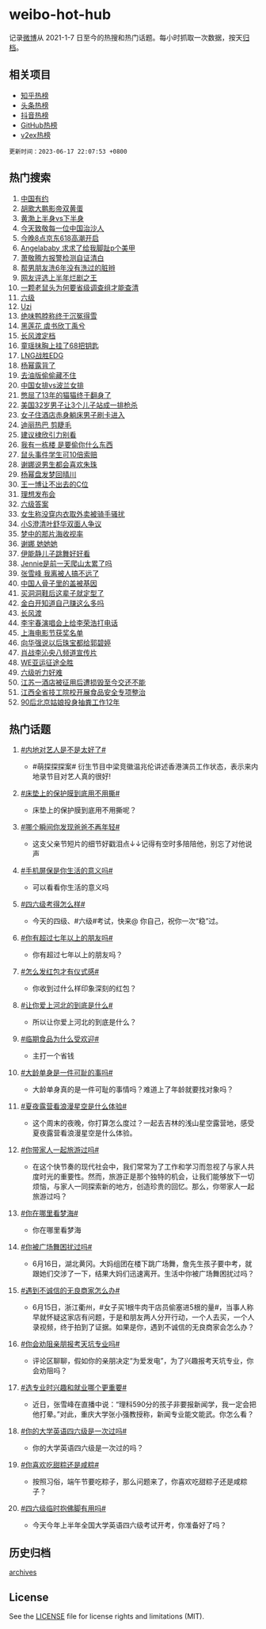 # weibo-hot-hub

记录[微博](https://www.weibo.com)从 2021-1-7 日至今的热搜和热门话题。每小时抓取一次数据，按天[归档](archives)。

## 相关项目

- [知乎热榜](https://github.com/lonnyzhang423/zhihu-hot-hub)
- [头条热榜](https://github.com/lonnyzhang423/toutiao-hot-hub)
- [抖音热榜](https://github.com/lonnyzhang423/douyin-hot-hub)
- [GitHub热榜](https://github.com/lonnyzhang423/github-hot-hub)
- [v2ex热榜](https://github.com/lonnyzhang423/v2ex-hot-hub)


`更新时间：2023-06-17 22:07:53 +0800`

## 热门搜索

1. [中国有约](https://m.weibo.cn/search?containerid=100103type%3D1%26t%3D10%26q%3D%23%E4%B8%AD%E5%9B%BD%E6%9C%89%E7%BA%A6%23&stream_entry_id=51&isnewpage=1&extparam=seat%3D1%26pos%3D0%26cate%3D10103%26dgr%3D0%26c_type%3D51%26stream_entry_id%3D51%26filter_type%3Drealtimehot%26display_time%3D1687010871%26pre_seqid%3D1687010871840019708118&luicode=10000011&lfid=106003type%253D25%2526t%253D3%2526disable_hot%253D1%2526filter_type%253Drealtimehot)
1. [胡歌大鹏影帝双黄蛋](https://m.weibo.cn/search?containerid=100103type%3D1%26t%3D10%26q%3D%23%E8%83%A1%E6%AD%8C%E5%A4%A7%E9%B9%8F%E5%BD%B1%E5%B8%9D%E5%8F%8C%E9%BB%84%E8%9B%8B%23&stream_entry_id=31&isnewpage=1&extparam=seat%3D1%26cate%3D5001%26stream_entry_id%3D31%26lcate%3D5001%26filter_type%3Drealtimehot%26realpos%3D1%26dgr%3D0%26q%3D%2523%25E8%2583%25A1%25E6%25AD%258C%25E5%25A4%25A7%25E9%25B9%258F%25E5%25BD%25B1%25E5%25B8%259D%25E5%258F%258C%25E9%25BB%2584%25E8%259B%258B%2523%26flag%3D1%26c_type%3D31%26pos%3D0%26band_rank%3D1%26display_time%3D1687010871%26pre_seqid%3D1687010871840019708118&luicode=10000011&lfid=106003type%253D25%2526t%253D3%2526disable_hot%253D1%2526filter_type%253Drealtimehot)
1. [黄渤上半身vs下半身](https://m.weibo.cn/search?containerid=100103type%3D1%26t%3D10%26q%3D%23%E9%BB%84%E6%B8%A4%E4%B8%8A%E5%8D%8A%E8%BA%ABvs%E4%B8%8B%E5%8D%8A%E8%BA%AB%23&stream_entry_id=31&isnewpage=1&extparam=seat%3D1%26cate%3D5001%26stream_entry_id%3D31%26lcate%3D5001%26filter_type%3Drealtimehot%26realpos%3D2%26dgr%3D0%26q%3D%2523%25E9%25BB%2584%25E6%25B8%25A4%25E4%25B8%258A%25E5%258D%258A%25E8%25BA%25ABvs%25E4%25B8%258B%25E5%258D%258A%25E8%25BA%25AB%2523%26flag%3D2%26c_type%3D31%26pos%3D1%26band_rank%3D2%26display_time%3D1687010871%26pre_seqid%3D1687010871840019708118&luicode=10000011&lfid=106003type%253D25%2526t%253D3%2526disable_hot%253D1%2526filter_type%253Drealtimehot)
1. [今天致敬每一位中国治沙人](https://m.weibo.cn/search?containerid=100103type%3D1%26t%3D10%26q%3D%23%E4%BB%8A%E5%A4%A9%E8%87%B4%E6%95%AC%E6%AF%8F%E4%B8%80%E4%BD%8D%E4%B8%AD%E5%9B%BD%E6%B2%BB%E6%B2%99%E4%BA%BA%23&stream_entry_id=31&isnewpage=1&extparam=seat%3D1%26cate%3D5001%26stream_entry_id%3D31%26lcate%3D5001%26filter_type%3Drealtimehot%26realpos%3D3%26dgr%3D0%26q%3D%2523%25E4%25BB%258A%25E5%25A4%25A9%25E8%2587%25B4%25E6%2595%25AC%25E6%25AF%258F%25E4%25B8%2580%25E4%25BD%258D%25E4%25B8%25AD%25E5%259B%25BD%25E6%25B2%25BB%25E6%25B2%2599%25E4%25BA%25BA%2523%26flag%3D0%26c_type%3D31%26pos%3D2%26band_rank%3D3%26display_time%3D1687010871%26pre_seqid%3D1687010871840019708118&luicode=10000011&lfid=106003type%253D25%2526t%253D3%2526disable_hot%253D1%2526filter_type%253Drealtimehot)
1. [今晚8点京东618高潮开启](https://m.weibo.cn/search?containerid=100103type%3D1%26t%3D10%26q%3D%23%E4%BB%8A%E6%99%9A8%E7%82%B9%E4%BA%AC%E4%B8%9C618%E9%AB%98%E6%BD%AE%E5%BC%80%E5%90%AF%23&stream_entry_id=31&isnewpage=1&extparam=seat%3D1%26cate%3D5001%26is_ad_pos%3D1%26stream_entry_id%3D31%26lcate%3D5001%26filter_type%3Drealtimehot%26adid%3D193375%26topic_ad%3D1%26q%3D%2523%25E4%25BB%258A%25E6%2599%259A8%25E7%2582%25B9%25E4%25BA%25AC%25E4%25B8%259C618%25E9%25AB%2598%25E6%25BD%25AE%25E5%25BC%2580%25E5%2590%25AF%2523%26dgr%3D0%26c_type%3D31%26pos%3D3%26band_rank%3D4%26display_time%3D1687010871%26pre_seqid%3D1687010871840019708118&luicode=10000011&lfid=106003type%253D25%2526t%253D3%2526disable_hot%253D1%2526filter_type%253Drealtimehot)
1. [Angelababy 求求了给我脚趾p个美甲](https://m.weibo.cn/search?containerid=100103type%3D1%26t%3D10%26q%3DAngelababy+%E6%B1%82%E6%B1%82%E4%BA%86%E7%BB%99%E6%88%91%E8%84%9A%E8%B6%BEp%E4%B8%AA%E7%BE%8E%E7%94%B2&stream_entry_id=31&isnewpage=1&extparam=seat%3D1%26cate%3D5001%26stream_entry_id%3D31%26lcate%3D5001%26filter_type%3Drealtimehot%26realpos%3D4%26dgr%3D0%26q%3DAngelababy%2520%25E6%25B1%2582%25E6%25B1%2582%25E4%25BA%2586%25E7%25BB%2599%25E6%2588%2591%25E8%2584%259A%25E8%25B6%25BEp%25E4%25B8%25AA%25E7%25BE%258E%25E7%2594%25B2%26flag%3D2%26c_type%3D31%26pos%3D4%26band_rank%3D4%26display_time%3D1687010871%26pre_seqid%3D1687010871840019708118&luicode=10000011&lfid=106003type%253D25%2526t%253D3%2526disable_hot%253D1%2526filter_type%253Drealtimehot)
1. [萧敬腾方报警检测自证清白](https://m.weibo.cn/search?containerid=100103type%3D1%26t%3D10%26q%3D%23%E8%90%A7%E6%95%AC%E8%85%BE%E6%96%B9%E6%8A%A5%E8%AD%A6%E6%A3%80%E6%B5%8B%E8%87%AA%E8%AF%81%E6%B8%85%E7%99%BD%23&stream_entry_id=31&isnewpage=1&extparam=seat%3D1%26cate%3D5001%26stream_entry_id%3D31%26lcate%3D5001%26filter_type%3Drealtimehot%26realpos%3D5%26dgr%3D0%26q%3D%2523%25E8%2590%25A7%25E6%2595%25AC%25E8%2585%25BE%25E6%2596%25B9%25E6%258A%25A5%25E8%25AD%25A6%25E6%25A3%2580%25E6%25B5%258B%25E8%2587%25AA%25E8%25AF%2581%25E6%25B8%2585%25E7%2599%25BD%2523%26flag%3D1%26c_type%3D31%26pos%3D5%26band_rank%3D5%26display_time%3D1687010871%26pre_seqid%3D1687010871840019708118&luicode=10000011&lfid=106003type%253D25%2526t%253D3%2526disable_hot%253D1%2526filter_type%253Drealtimehot)
1. [帮男朋友洗6年没有洗过的脏辫](https://m.weibo.cn/search?containerid=100103type%3D1%26t%3D10%26q%3D%E5%B8%AE%E7%94%B7%E6%9C%8B%E5%8F%8B%E6%B4%976%E5%B9%B4%E6%B2%A1%E6%9C%89%E6%B4%97%E8%BF%87%E7%9A%84%E8%84%8F%E8%BE%AB&stream_entry_id=31&isnewpage=1&extparam=seat%3D1%26cate%3D5001%26stream_entry_id%3D31%26lcate%3D5001%26filter_type%3Drealtimehot%26realpos%3D6%26dgr%3D0%26q%3D%25E5%25B8%25AE%25E7%2594%25B7%25E6%259C%258B%25E5%258F%258B%25E6%25B4%25976%25E5%25B9%25B4%25E6%25B2%25A1%25E6%259C%2589%25E6%25B4%2597%25E8%25BF%2587%25E7%259A%2584%25E8%2584%258F%25E8%25BE%25AB%26flag%3D2%26c_type%3D31%26pos%3D6%26band_rank%3D6%26display_time%3D1687010871%26pre_seqid%3D1687010871840019708118&luicode=10000011&lfid=106003type%253D25%2526t%253D3%2526disable_hot%253D1%2526filter_type%253Drealtimehot)
1. [网友评选上半年烂剧之王](https://m.weibo.cn/search?containerid=100103type%3D1%26t%3D10%26q%3D%23%E7%BD%91%E5%8F%8B%E8%AF%84%E9%80%89%E4%B8%8A%E5%8D%8A%E5%B9%B4%E7%83%82%E5%89%A7%E4%B9%8B%E7%8E%8B%23&stream_entry_id=31&isnewpage=1&extparam=seat%3D1%26cate%3D5001%26stream_entry_id%3D31%26lcate%3D5001%26filter_type%3Drealtimehot%26realpos%3D7%26dgr%3D0%26q%3D%2523%25E7%25BD%2591%25E5%258F%258B%25E8%25AF%2584%25E9%2580%2589%25E4%25B8%258A%25E5%258D%258A%25E5%25B9%25B4%25E7%2583%2582%25E5%2589%25A7%25E4%25B9%258B%25E7%258E%258B%2523%26flag%3D0%26c_type%3D31%26pos%3D7%26band_rank%3D7%26display_time%3D1687010871%26pre_seqid%3D1687010871840019708118&luicode=10000011&lfid=106003type%253D25%2526t%253D3%2526disable_hot%253D1%2526filter_type%253Drealtimehot)
1. [一颗老鼠头为何要省级调查组才能查清](https://m.weibo.cn/search?containerid=100103type%3D1%26t%3D10%26q%3D%23%E4%B8%80%E9%A2%97%E8%80%81%E9%BC%A0%E5%A4%B4%E4%B8%BA%E4%BD%95%E8%A6%81%E7%9C%81%E7%BA%A7%E8%B0%83%E6%9F%A5%E7%BB%84%E6%89%8D%E8%83%BD%E6%9F%A5%E6%B8%85%23&stream_entry_id=31&isnewpage=1&extparam=seat%3D1%26cate%3D5001%26stream_entry_id%3D31%26lcate%3D5001%26filter_type%3Drealtimehot%26realpos%3D8%26dgr%3D0%26q%3D%2523%25E4%25B8%2580%25E9%25A2%2597%25E8%2580%2581%25E9%25BC%25A0%25E5%25A4%25B4%25E4%25B8%25BA%25E4%25BD%2595%25E8%25A6%2581%25E7%259C%2581%25E7%25BA%25A7%25E8%25B0%2583%25E6%259F%25A5%25E7%25BB%2584%25E6%2589%258D%25E8%2583%25BD%25E6%259F%25A5%25E6%25B8%2585%2523%26flag%3D16%26c_type%3D31%26pos%3D8%26band_rank%3D8%26display_time%3D1687010871%26pre_seqid%3D1687010871840019708118&luicode=10000011&lfid=106003type%253D25%2526t%253D3%2526disable_hot%253D1%2526filter_type%253Drealtimehot)
1. [六级](https://m.weibo.cn/search?containerid=100103type%3D1%26t%3D10%26q%3D%E5%85%AD%E7%BA%A7&stream_entry_id=31&isnewpage=1&extparam=seat%3D1%26cate%3D5001%26stream_entry_id%3D31%26lcate%3D5001%26filter_type%3Drealtimehot%26realpos%3D9%26dgr%3D0%26q%3D%25E5%2585%25AD%25E7%25BA%25A7%26flag%3D16%26c_type%3D31%26pos%3D9%26band_rank%3D9%26display_time%3D1687010871%26pre_seqid%3D1687010871840019708118&luicode=10000011&lfid=106003type%253D25%2526t%253D3%2526disable_hot%253D1%2526filter_type%253Drealtimehot)
1. [Uzi](https://m.weibo.cn/search?containerid=100103type%3D1%26t%3D10%26q%3DUzi&stream_entry_id=31&isnewpage=1&extparam=seat%3D1%26cate%3D5001%26stream_entry_id%3D31%26lcate%3D5001%26filter_type%3Drealtimehot%26realpos%3D10%26dgr%3D0%26q%3DUzi%26flag%3D1%26c_type%3D31%26pos%3D10%26band_rank%3D10%26display_time%3D1687010871%26pre_seqid%3D1687010871840019708118&luicode=10000011&lfid=106003type%253D25%2526t%253D3%2526disable_hot%253D1%2526filter_type%253Drealtimehot)
1. [绝味鸭脖称终于沉冤得雪](https://m.weibo.cn/search?containerid=100103type%3D1%26t%3D10%26q%3D%23%E7%BB%9D%E5%91%B3%E9%B8%AD%E8%84%96%E7%A7%B0%E7%BB%88%E4%BA%8E%E6%B2%89%E5%86%A4%E5%BE%97%E9%9B%AA%23&stream_entry_id=31&isnewpage=1&extparam=seat%3D1%26cate%3D5001%26stream_entry_id%3D31%26lcate%3D5001%26filter_type%3Drealtimehot%26realpos%3D11%26dgr%3D0%26q%3D%2523%25E7%25BB%259D%25E5%2591%25B3%25E9%25B8%25AD%25E8%2584%2596%25E7%25A7%25B0%25E7%25BB%2588%25E4%25BA%258E%25E6%25B2%2589%25E5%2586%25A4%25E5%25BE%2597%25E9%259B%25AA%2523%26flag%3D2%26c_type%3D31%26pos%3D11%26band_rank%3D11%26display_time%3D1687010871%26pre_seqid%3D1687010871840019708118&luicode=10000011&lfid=106003type%253D25%2526t%253D3%2526disable_hot%253D1%2526filter_type%253Drealtimehot)
1. [黑莲花 虞书欣丁禹兮](https://m.weibo.cn/search?containerid=100103type%3D1%26t%3D10%26q%3D%E9%BB%91%E8%8E%B2%E8%8A%B1+%E8%99%9E%E4%B9%A6%E6%AC%A3%E4%B8%81%E7%A6%B9%E5%85%AE&stream_entry_id=31&isnewpage=1&extparam=seat%3D1%26cate%3D5001%26stream_entry_id%3D31%26lcate%3D5001%26filter_type%3Drealtimehot%26realpos%3D12%26dgr%3D0%26q%3D%25E9%25BB%2591%25E8%258E%25B2%25E8%258A%25B1%2520%25E8%2599%259E%25E4%25B9%25A6%25E6%25AC%25A3%25E4%25B8%2581%25E7%25A6%25B9%25E5%2585%25AE%26flag%3D2%26c_type%3D31%26pos%3D12%26band_rank%3D12%26display_time%3D1687010871%26pre_seqid%3D1687010871840019708118&luicode=10000011&lfid=106003type%253D25%2526t%253D3%2526disable_hot%253D1%2526filter_type%253Drealtimehot)
1. [长风渡定档](https://m.weibo.cn/search?containerid=100103type%3D1%26t%3D10%26q%3D%E9%95%BF%E9%A3%8E%E6%B8%A1%E5%AE%9A%E6%A1%A3&stream_entry_id=31&isnewpage=1&extparam=seat%3D1%26cate%3D5001%26stream_entry_id%3D31%26lcate%3D5001%26filter_type%3Drealtimehot%26realpos%3D13%26dgr%3D0%26q%3D%25E9%2595%25BF%25E9%25A3%258E%25E6%25B8%25A1%25E5%25AE%259A%25E6%25A1%25A3%26flag%3D2%26c_type%3D31%26pos%3D13%26band_rank%3D13%26display_time%3D1687010871%26pre_seqid%3D1687010871840019708118&luicode=10000011&lfid=106003type%253D25%2526t%253D3%2526disable_hot%253D1%2526filter_type%253Drealtimehot)
1. [童瑶抹胸上挂了68把钥匙](https://m.weibo.cn/search?containerid=100103type%3D1%26t%3D10%26q%3D%23%E7%AB%A5%E7%91%B6%E6%8A%B9%E8%83%B8%E4%B8%8A%E6%8C%82%E4%BA%8668%E6%8A%8A%E9%92%A5%E5%8C%99%23&stream_entry_id=31&isnewpage=1&extparam=seat%3D1%26cate%3D5001%26stream_entry_id%3D31%26lcate%3D5001%26filter_type%3Drealtimehot%26realpos%3D14%26dgr%3D0%26q%3D%2523%25E7%25AB%25A5%25E7%2591%25B6%25E6%258A%25B9%25E8%2583%25B8%25E4%25B8%258A%25E6%258C%2582%25E4%25BA%258668%25E6%258A%258A%25E9%2592%25A5%25E5%258C%2599%2523%26flag%3D2%26c_type%3D31%26pos%3D14%26band_rank%3D14%26display_time%3D1687010871%26pre_seqid%3D1687010871840019708118&luicode=10000011&lfid=106003type%253D25%2526t%253D3%2526disable_hot%253D1%2526filter_type%253Drealtimehot)
1. [LNG战胜EDG](https://m.weibo.cn/search?containerid=100103type%3D1%26t%3D10%26q%3D%23LNG%E6%88%98%E8%83%9CEDG%23&stream_entry_id=31&isnewpage=1&extparam=seat%3D1%26cate%3D5001%26stream_entry_id%3D31%26lcate%3D5001%26filter_type%3Drealtimehot%26realpos%3D15%26dgr%3D0%26q%3D%2523LNG%25E6%2588%2598%25E8%2583%259CEDG%2523%26flag%3D1%26c_type%3D31%26pos%3D15%26band_rank%3D15%26display_time%3D1687010871%26pre_seqid%3D1687010871840019708118&luicode=10000011&lfid=106003type%253D25%2526t%253D3%2526disable_hot%253D1%2526filter_type%253Drealtimehot)
1. [杨幂露背了](https://m.weibo.cn/search?containerid=100103type%3D1%26t%3D10%26q%3D%23%E6%9D%A8%E5%B9%82%E9%9C%B2%E8%83%8C%E4%BA%86%23&stream_entry_id=31&isnewpage=1&extparam=seat%3D1%26cate%3D5001%26stream_entry_id%3D31%26lcate%3D5001%26filter_type%3Drealtimehot%26realpos%3D16%26dgr%3D0%26q%3D%2523%25E6%259D%25A8%25E5%25B9%2582%25E9%259C%25B2%25E8%2583%258C%25E4%25BA%2586%2523%26flag%3D0%26c_type%3D31%26pos%3D16%26band_rank%3D16%26display_time%3D1687010871%26pre_seqid%3D1687010871840019708118&luicode=10000011&lfid=106003type%253D25%2526t%253D3%2526disable_hot%253D1%2526filter_type%253Drealtimehot)
1. [去油版偷偷藏不住](https://m.weibo.cn/search?containerid=100103type%3D1%26t%3D10%26q%3D%23%E5%8E%BB%E6%B2%B9%E7%89%88%E5%81%B7%E5%81%B7%E8%97%8F%E4%B8%8D%E4%BD%8F%23&stream_entry_id=31&isnewpage=1&extparam=seat%3D1%26cate%3D5001%26stream_entry_id%3D31%26lcate%3D5001%26filter_type%3Drealtimehot%26realpos%3D17%26dgr%3D0%26q%3D%2523%25E5%258E%25BB%25E6%25B2%25B9%25E7%2589%2588%25E5%2581%25B7%25E5%2581%25B7%25E8%2597%258F%25E4%25B8%258D%25E4%25BD%258F%2523%26flag%3D1%26c_type%3D31%26pos%3D17%26band_rank%3D17%26display_time%3D1687010871%26pre_seqid%3D1687010871840019708118&luicode=10000011&lfid=106003type%253D25%2526t%253D3%2526disable_hot%253D1%2526filter_type%253Drealtimehot)
1. [中国女排vs波兰女排](https://m.weibo.cn/search?containerid=100103type%3D1%26t%3D10%26q%3D%23%E4%B8%AD%E5%9B%BD%E5%A5%B3%E6%8E%92vs%E6%B3%A2%E5%85%B0%E5%A5%B3%E6%8E%92%23&stream_entry_id=31&isnewpage=1&extparam=seat%3D1%26cate%3D5001%26stream_entry_id%3D31%26lcate%3D5001%26filter_type%3Drealtimehot%26realpos%3D18%26dgr%3D0%26q%3D%2523%25E4%25B8%25AD%25E5%259B%25BD%25E5%25A5%25B3%25E6%258E%2592vs%25E6%25B3%25A2%25E5%2585%25B0%25E5%25A5%25B3%25E6%258E%2592%2523%26flag%3D1%26c_type%3D31%26pos%3D18%26band_rank%3D18%26display_time%3D1687010871%26pre_seqid%3D1687010871840019708118&luicode=10000011&lfid=106003type%253D25%2526t%253D3%2526disable_hot%253D1%2526filter_type%253Drealtimehot)
1. [憋屈了13年的猫猫终于翻身了](https://m.weibo.cn/search?containerid=100103type%3D1%26t%3D10%26q%3D%E6%86%8B%E5%B1%88%E4%BA%8613%E5%B9%B4%E7%9A%84%E7%8C%AB%E7%8C%AB%E7%BB%88%E4%BA%8E%E7%BF%BB%E8%BA%AB%E4%BA%86&stream_entry_id=31&isnewpage=1&extparam=seat%3D1%26cate%3D5001%26stream_entry_id%3D31%26lcate%3D5001%26filter_type%3Drealtimehot%26realpos%3D19%26dgr%3D0%26q%3D%25E6%2586%258B%25E5%25B1%2588%25E4%25BA%258613%25E5%25B9%25B4%25E7%259A%2584%25E7%258C%25AB%25E7%258C%25AB%25E7%25BB%2588%25E4%25BA%258E%25E7%25BF%25BB%25E8%25BA%25AB%25E4%25BA%2586%26flag%3D0%26c_type%3D31%26pos%3D19%26band_rank%3D19%26display_time%3D1687010871%26pre_seqid%3D1687010871840019708118&luicode=10000011&lfid=106003type%253D25%2526t%253D3%2526disable_hot%253D1%2526filter_type%253Drealtimehot)
1. [美国32岁男子让3个儿子站成一排枪杀](https://m.weibo.cn/search?containerid=100103type%3D1%26t%3D10%26q%3D%23%E7%BE%8E%E5%9B%BD32%E5%B2%81%E7%94%B7%E5%AD%90%E8%AE%A93%E4%B8%AA%E5%84%BF%E5%AD%90%E7%AB%99%E6%88%90%E4%B8%80%E6%8E%92%E6%9E%AA%E6%9D%80%23&stream_entry_id=31&isnewpage=1&extparam=seat%3D1%26cate%3D5001%26stream_entry_id%3D31%26lcate%3D5001%26filter_type%3Drealtimehot%26realpos%3D20%26dgr%3D0%26q%3D%2523%25E7%25BE%258E%25E5%259B%25BD32%25E5%25B2%2581%25E7%2594%25B7%25E5%25AD%2590%25E8%25AE%25A93%25E4%25B8%25AA%25E5%2584%25BF%25E5%25AD%2590%25E7%25AB%2599%25E6%2588%2590%25E4%25B8%2580%25E6%258E%2592%25E6%259E%25AA%25E6%259D%2580%2523%26flag%3D0%26c_type%3D31%26pos%3D20%26band_rank%3D20%26display_time%3D1687010871%26pre_seqid%3D1687010871840019708118&luicode=10000011&lfid=106003type%253D25%2526t%253D3%2526disable_hot%253D1%2526filter_type%253Drealtimehot)
1. [女子住酒店赤身躺床男子刷卡进入](https://m.weibo.cn/search?containerid=100103type%3D1%26t%3D10%26q%3D%23%E5%A5%B3%E5%AD%90%E4%BD%8F%E9%85%92%E5%BA%97%E8%B5%A4%E8%BA%AB%E8%BA%BA%E5%BA%8A%E7%94%B7%E5%AD%90%E5%88%B7%E5%8D%A1%E8%BF%9B%E5%85%A5%23&stream_entry_id=31&isnewpage=1&extparam=seat%3D1%26cate%3D5001%26stream_entry_id%3D31%26lcate%3D5001%26filter_type%3Drealtimehot%26realpos%3D21%26dgr%3D0%26q%3D%2523%25E5%25A5%25B3%25E5%25AD%2590%25E4%25BD%258F%25E9%2585%2592%25E5%25BA%2597%25E8%25B5%25A4%25E8%25BA%25AB%25E8%25BA%25BA%25E5%25BA%258A%25E7%2594%25B7%25E5%25AD%2590%25E5%2588%25B7%25E5%258D%25A1%25E8%25BF%259B%25E5%2585%25A5%2523%26flag%3D1%26c_type%3D31%26pos%3D21%26band_rank%3D21%26display_time%3D1687010871%26pre_seqid%3D1687010871840019708118&luicode=10000011&lfid=106003type%253D25%2526t%253D3%2526disable_hot%253D1%2526filter_type%253Drealtimehot)
1. [迪丽热巴 剪睫毛](https://m.weibo.cn/search?containerid=100103type%3D1%26t%3D10%26q%3D%E8%BF%AA%E4%B8%BD%E7%83%AD%E5%B7%B4+%E5%89%AA%E7%9D%AB%E6%AF%9B&stream_entry_id=31&isnewpage=1&extparam=seat%3D1%26cate%3D5001%26stream_entry_id%3D31%26lcate%3D5001%26filter_type%3Drealtimehot%26realpos%3D22%26dgr%3D0%26q%3D%25E8%25BF%25AA%25E4%25B8%25BD%25E7%2583%25AD%25E5%25B7%25B4%2520%25E5%2589%25AA%25E7%259D%25AB%25E6%25AF%259B%26flag%3D2%26c_type%3D31%26pos%3D22%26band_rank%3D22%26display_time%3D1687010871%26pre_seqid%3D1687010871840019708118&luicode=10000011&lfid=106003type%253D25%2526t%253D3%2526disable_hot%253D1%2526filter_type%253Drealtimehot)
1. [建议棣欣引力别看](https://m.weibo.cn/search?containerid=100103type%3D1%26t%3D10%26q%3D%23%E5%BB%BA%E8%AE%AE%E6%A3%A3%E6%AC%A3%E5%BC%95%E5%8A%9B%E5%88%AB%E7%9C%8B%23&stream_entry_id=31&isnewpage=1&extparam=seat%3D1%26cate%3D5001%26stream_entry_id%3D31%26lcate%3D5001%26filter_type%3Drealtimehot%26realpos%3D23%26dgr%3D0%26q%3D%2523%25E5%25BB%25BA%25E8%25AE%25AE%25E6%25A3%25A3%25E6%25AC%25A3%25E5%25BC%2595%25E5%258A%259B%25E5%2588%25AB%25E7%259C%258B%2523%26flag%3D1%26c_type%3D31%26pos%3D23%26band_rank%3D23%26display_time%3D1687010871%26pre_seqid%3D1687010871840019708118&luicode=10000011&lfid=106003type%253D25%2526t%253D3%2526disable_hot%253D1%2526filter_type%253Drealtimehot)
1. [我有一栋楼 是要偷你什么东西](https://m.weibo.cn/search?containerid=100103type%3D1%26t%3D10%26q%3D%E6%88%91%E6%9C%89%E4%B8%80%E6%A0%8B%E6%A5%BC+%E6%98%AF%E8%A6%81%E5%81%B7%E4%BD%A0%E4%BB%80%E4%B9%88%E4%B8%9C%E8%A5%BF&stream_entry_id=31&isnewpage=1&extparam=seat%3D1%26cate%3D5001%26stream_entry_id%3D31%26lcate%3D5001%26filter_type%3Drealtimehot%26realpos%3D24%26dgr%3D0%26q%3D%25E6%2588%2591%25E6%259C%2589%25E4%25B8%2580%25E6%25A0%258B%25E6%25A5%25BC%2520%25E6%2598%25AF%25E8%25A6%2581%25E5%2581%25B7%25E4%25BD%25A0%25E4%25BB%2580%25E4%25B9%2588%25E4%25B8%259C%25E8%25A5%25BF%26flag%3D1%26c_type%3D31%26pos%3D24%26band_rank%3D24%26display_time%3D1687010871%26pre_seqid%3D1687010871840019708118&luicode=10000011&lfid=106003type%253D25%2526t%253D3%2526disable_hot%253D1%2526filter_type%253Drealtimehot)
1. [鼠头事件学生可10倍索赔](https://m.weibo.cn/search?containerid=100103type%3D1%26t%3D10%26q%3D%23%E9%BC%A0%E5%A4%B4%E4%BA%8B%E4%BB%B6%E5%AD%A6%E7%94%9F%E5%8F%AF10%E5%80%8D%E7%B4%A2%E8%B5%94%23&stream_entry_id=31&isnewpage=1&extparam=seat%3D1%26cate%3D5001%26stream_entry_id%3D31%26lcate%3D5001%26filter_type%3Drealtimehot%26realpos%3D25%26dgr%3D0%26q%3D%2523%25E9%25BC%25A0%25E5%25A4%25B4%25E4%25BA%258B%25E4%25BB%25B6%25E5%25AD%25A6%25E7%2594%259F%25E5%258F%25AF10%25E5%2580%258D%25E7%25B4%25A2%25E8%25B5%2594%2523%26flag%3D0%26c_type%3D31%26pos%3D25%26band_rank%3D25%26display_time%3D1687010871%26pre_seqid%3D1687010871840019708118&luicode=10000011&lfid=106003type%253D25%2526t%253D3%2526disable_hot%253D1%2526filter_type%253Drealtimehot)
1. [谢娜说男生都会喜欢朱珠](https://m.weibo.cn/search?containerid=100103type%3D1%26t%3D10%26q%3D%23%E8%B0%A2%E5%A8%9C%E8%AF%B4%E7%94%B7%E7%94%9F%E9%83%BD%E4%BC%9A%E5%96%9C%E6%AC%A2%E6%9C%B1%E7%8F%A0%23&stream_entry_id=31&isnewpage=1&extparam=seat%3D1%26cate%3D5001%26stream_entry_id%3D31%26lcate%3D5001%26filter_type%3Drealtimehot%26realpos%3D26%26dgr%3D0%26q%3D%2523%25E8%25B0%25A2%25E5%25A8%259C%25E8%25AF%25B4%25E7%2594%25B7%25E7%2594%259F%25E9%2583%25BD%25E4%25BC%259A%25E5%2596%259C%25E6%25AC%25A2%25E6%259C%25B1%25E7%258F%25A0%2523%26flag%3D1%26c_type%3D31%26pos%3D26%26band_rank%3D26%26display_time%3D1687010871%26pre_seqid%3D1687010871840019708118&luicode=10000011&lfid=106003type%253D25%2526t%253D3%2526disable_hot%253D1%2526filter_type%253Drealtimehot)
1. [杨幂盘发梦回晴川](https://m.weibo.cn/search?containerid=100103type%3D1%26t%3D10%26q%3D%E6%9D%A8%E5%B9%82%E7%9B%98%E5%8F%91%E6%A2%A6%E5%9B%9E%E6%99%B4%E5%B7%9D&stream_entry_id=31&isnewpage=1&extparam=seat%3D1%26cate%3D5001%26stream_entry_id%3D31%26lcate%3D5001%26filter_type%3Drealtimehot%26realpos%3D27%26dgr%3D0%26q%3D%25E6%259D%25A8%25E5%25B9%2582%25E7%259B%2598%25E5%258F%2591%25E6%25A2%25A6%25E5%259B%259E%25E6%2599%25B4%25E5%25B7%259D%26flag%3D0%26c_type%3D31%26pos%3D27%26band_rank%3D27%26display_time%3D1687010871%26pre_seqid%3D1687010871840019708118&luicode=10000011&lfid=106003type%253D25%2526t%253D3%2526disable_hot%253D1%2526filter_type%253Drealtimehot)
1. [王一博让不出去的C位](https://m.weibo.cn/search?containerid=100103type%3D1%26t%3D10%26q%3D%23%E7%8E%8B%E4%B8%80%E5%8D%9A%E8%AE%A9%E4%B8%8D%E5%87%BA%E5%8E%BB%E7%9A%84C%E4%BD%8D%23&stream_entry_id=31&isnewpage=1&extparam=seat%3D1%26cate%3D5001%26stream_entry_id%3D31%26lcate%3D5001%26filter_type%3Drealtimehot%26realpos%3D28%26dgr%3D0%26q%3D%2523%25E7%258E%258B%25E4%25B8%2580%25E5%258D%259A%25E8%25AE%25A9%25E4%25B8%258D%25E5%2587%25BA%25E5%258E%25BB%25E7%259A%2584C%25E4%25BD%258D%2523%26flag%3D0%26c_type%3D31%26pos%3D28%26band_rank%3D28%26display_time%3D1687010871%26pre_seqid%3D1687010871840019708118&luicode=10000011&lfid=106003type%253D25%2526t%253D3%2526disable_hot%253D1%2526filter_type%253Drealtimehot)
1. [理想发布会](https://m.weibo.cn/search?containerid=100103type%3D1%26t%3D10%26q%3D%E7%90%86%E6%83%B3%E5%8F%91%E5%B8%83%E4%BC%9A&stream_entry_id=31&isnewpage=1&extparam=seat%3D1%26cate%3D5001%26stream_entry_id%3D31%26lcate%3D5001%26filter_type%3Drealtimehot%26realpos%3D29%26dgr%3D0%26q%3D%25E7%2590%2586%25E6%2583%25B3%25E5%258F%2591%25E5%25B8%2583%25E4%25BC%259A%26flag%3D1%26c_type%3D31%26pos%3D29%26band_rank%3D29%26display_time%3D1687010871%26pre_seqid%3D1687010871840019708118&luicode=10000011&lfid=106003type%253D25%2526t%253D3%2526disable_hot%253D1%2526filter_type%253Drealtimehot)
1. [六级答案](https://m.weibo.cn/search?containerid=100103type%3D1%26t%3D10%26q%3D%E5%85%AD%E7%BA%A7%E7%AD%94%E6%A1%88&stream_entry_id=31&isnewpage=1&extparam=seat%3D1%26cate%3D5001%26stream_entry_id%3D31%26lcate%3D5001%26filter_type%3Drealtimehot%26realpos%3D30%26dgr%3D0%26q%3D%25E5%2585%25AD%25E7%25BA%25A7%25E7%25AD%2594%25E6%25A1%2588%26flag%3D0%26c_type%3D31%26pos%3D30%26band_rank%3D30%26display_time%3D1687010871%26pre_seqid%3D1687010871840019708118&luicode=10000011&lfid=106003type%253D25%2526t%253D3%2526disable_hot%253D1%2526filter_type%253Drealtimehot)
1. [女生称没穿内衣取外卖被骑手骚扰](https://m.weibo.cn/search?containerid=100103type%3D1%26t%3D10%26q%3D%23%E5%A5%B3%E7%94%9F%E7%A7%B0%E6%B2%A1%E7%A9%BF%E5%86%85%E8%A1%A3%E5%8F%96%E5%A4%96%E5%8D%96%E8%A2%AB%E9%AA%91%E6%89%8B%E9%AA%9A%E6%89%B0%23&stream_entry_id=31&isnewpage=1&extparam=seat%3D1%26cate%3D5001%26stream_entry_id%3D31%26lcate%3D5001%26filter_type%3Drealtimehot%26realpos%3D31%26dgr%3D0%26q%3D%2523%25E5%25A5%25B3%25E7%2594%259F%25E7%25A7%25B0%25E6%25B2%25A1%25E7%25A9%25BF%25E5%2586%2585%25E8%25A1%25A3%25E5%258F%2596%25E5%25A4%2596%25E5%258D%2596%25E8%25A2%25AB%25E9%25AA%2591%25E6%2589%258B%25E9%25AA%259A%25E6%2589%25B0%2523%26flag%3D1%26c_type%3D31%26pos%3D31%26band_rank%3D31%26display_time%3D1687010871%26pre_seqid%3D1687010871840019708118&luicode=10000011&lfid=106003type%253D25%2526t%253D3%2526disable_hot%253D1%2526filter_type%253Drealtimehot)
1. [小S澄清叶舒华双面人争议](https://m.weibo.cn/search?containerid=100103type%3D1%26t%3D10%26q%3D%23%E5%B0%8FS%E6%BE%84%E6%B8%85%E5%8F%B6%E8%88%92%E5%8D%8E%E5%8F%8C%E9%9D%A2%E4%BA%BA%E4%BA%89%E8%AE%AE%23&stream_entry_id=31&isnewpage=1&extparam=seat%3D1%26cate%3D5001%26stream_entry_id%3D31%26lcate%3D5001%26filter_type%3Drealtimehot%26realpos%3D32%26dgr%3D0%26q%3D%2523%25E5%25B0%258FS%25E6%25BE%2584%25E6%25B8%2585%25E5%258F%25B6%25E8%2588%2592%25E5%258D%258E%25E5%258F%258C%25E9%259D%25A2%25E4%25BA%25BA%25E4%25BA%2589%25E8%25AE%25AE%2523%26flag%3D0%26c_type%3D31%26pos%3D32%26band_rank%3D32%26display_time%3D1687010871%26pre_seqid%3D1687010871840019708118&luicode=10000011&lfid=106003type%253D25%2526t%253D3%2526disable_hot%253D1%2526filter_type%253Drealtimehot)
1. [梦中的那片海收视率](https://m.weibo.cn/search?containerid=100103type%3D1%26t%3D10%26q%3D%E6%A2%A6%E4%B8%AD%E7%9A%84%E9%82%A3%E7%89%87%E6%B5%B7%E6%94%B6%E8%A7%86%E7%8E%87&stream_entry_id=31&isnewpage=1&extparam=seat%3D1%26cate%3D5001%26stream_entry_id%3D31%26lcate%3D5001%26filter_type%3Drealtimehot%26realpos%3D33%26dgr%3D0%26q%3D%25E6%25A2%25A6%25E4%25B8%25AD%25E7%259A%2584%25E9%2582%25A3%25E7%2589%2587%25E6%25B5%25B7%25E6%2594%25B6%25E8%25A7%2586%25E7%258E%2587%26flag%3D1%26c_type%3D31%26pos%3D33%26band_rank%3D33%26display_time%3D1687010871%26pre_seqid%3D1687010871840019708118&luicode=10000011&lfid=106003type%253D25%2526t%253D3%2526disable_hot%253D1%2526filter_type%253Drealtimehot)
1. [谢娜 她她她](https://m.weibo.cn/search?containerid=100103type%3D1%26t%3D10%26q%3D%E8%B0%A2%E5%A8%9C+%E5%A5%B9%E5%A5%B9%E5%A5%B9&stream_entry_id=31&isnewpage=1&extparam=seat%3D1%26cate%3D5001%26stream_entry_id%3D31%26lcate%3D5001%26filter_type%3Drealtimehot%26realpos%3D34%26dgr%3D0%26q%3D%25E8%25B0%25A2%25E5%25A8%259C%2520%25E5%25A5%25B9%25E5%25A5%25B9%25E5%25A5%25B9%26flag%3D1%26c_type%3D31%26pos%3D34%26band_rank%3D34%26display_time%3D1687010871%26pre_seqid%3D1687010871840019708118&luicode=10000011&lfid=106003type%253D25%2526t%253D3%2526disable_hot%253D1%2526filter_type%253Drealtimehot)
1. [伊能静儿子跳舞好好看](https://m.weibo.cn/search?containerid=100103type%3D1%26t%3D10%26q%3D%E4%BC%8A%E8%83%BD%E9%9D%99%E5%84%BF%E5%AD%90%E8%B7%B3%E8%88%9E%E5%A5%BD%E5%A5%BD%E7%9C%8B&stream_entry_id=31&isnewpage=1&extparam=seat%3D1%26cate%3D5001%26stream_entry_id%3D31%26lcate%3D5001%26filter_type%3Drealtimehot%26realpos%3D35%26dgr%3D0%26q%3D%25E4%25BC%258A%25E8%2583%25BD%25E9%259D%2599%25E5%2584%25BF%25E5%25AD%2590%25E8%25B7%25B3%25E8%2588%259E%25E5%25A5%25BD%25E5%25A5%25BD%25E7%259C%258B%26flag%3D0%26c_type%3D31%26pos%3D35%26band_rank%3D35%26display_time%3D1687010871%26pre_seqid%3D1687010871840019708118&luicode=10000011&lfid=106003type%253D25%2526t%253D3%2526disable_hot%253D1%2526filter_type%253Drealtimehot)
1. [Jennie是前一天爬山太累了吗](https://m.weibo.cn/search?containerid=100103type%3D1%26t%3D10%26q%3D%23Jennie%E6%98%AF%E5%89%8D%E4%B8%80%E5%A4%A9%E7%88%AC%E5%B1%B1%E5%A4%AA%E7%B4%AF%E4%BA%86%E5%90%97%23&stream_entry_id=31&isnewpage=1&extparam=seat%3D1%26cate%3D5001%26stream_entry_id%3D31%26lcate%3D5001%26filter_type%3Drealtimehot%26realpos%3D36%26dgr%3D0%26q%3D%2523Jennie%25E6%2598%25AF%25E5%2589%258D%25E4%25B8%2580%25E5%25A4%25A9%25E7%2588%25AC%25E5%25B1%25B1%25E5%25A4%25AA%25E7%25B4%25AF%25E4%25BA%2586%25E5%2590%2597%2523%26flag%3D0%26c_type%3D31%26pos%3D36%26band_rank%3D36%26display_time%3D1687010871%26pre_seqid%3D1687010871840019708118&luicode=10000011&lfid=106003type%253D25%2526t%253D3%2526disable_hot%253D1%2526filter_type%253Drealtimehot)
1. [张雪峰 我离被人搞不远了](https://m.weibo.cn/search?containerid=100103type%3D1%26t%3D10%26q%3D%E5%BC%A0%E9%9B%AA%E5%B3%B0+%E6%88%91%E7%A6%BB%E8%A2%AB%E4%BA%BA%E6%90%9E%E4%B8%8D%E8%BF%9C%E4%BA%86&stream_entry_id=31&isnewpage=1&extparam=seat%3D1%26cate%3D5001%26stream_entry_id%3D31%26lcate%3D5001%26filter_type%3Drealtimehot%26realpos%3D37%26dgr%3D0%26q%3D%25E5%25BC%25A0%25E9%259B%25AA%25E5%25B3%25B0%2520%25E6%2588%2591%25E7%25A6%25BB%25E8%25A2%25AB%25E4%25BA%25BA%25E6%2590%259E%25E4%25B8%258D%25E8%25BF%259C%25E4%25BA%2586%26flag%3D0%26c_type%3D31%26pos%3D37%26band_rank%3D37%26display_time%3D1687010871%26pre_seqid%3D1687010871840019708118&luicode=10000011&lfid=106003type%253D25%2526t%253D3%2526disable_hot%253D1%2526filter_type%253Drealtimehot)
1. [中国人骨子里的盖被基因](https://m.weibo.cn/search?containerid=100103type%3D1%26t%3D10%26q%3D%E4%B8%AD%E5%9B%BD%E4%BA%BA%E9%AA%A8%E5%AD%90%E9%87%8C%E7%9A%84%E7%9B%96%E8%A2%AB%E5%9F%BA%E5%9B%A0&stream_entry_id=31&isnewpage=1&extparam=seat%3D1%26cate%3D5001%26stream_entry_id%3D31%26lcate%3D5001%26filter_type%3Drealtimehot%26realpos%3D38%26dgr%3D0%26q%3D%25E4%25B8%25AD%25E5%259B%25BD%25E4%25BA%25BA%25E9%25AA%25A8%25E5%25AD%2590%25E9%2587%258C%25E7%259A%2584%25E7%259B%2596%25E8%25A2%25AB%25E5%259F%25BA%25E5%259B%25A0%26flag%3D0%26c_type%3D31%26pos%3D38%26band_rank%3D38%26display_time%3D1687010871%26pre_seqid%3D1687010871840019708118&luicode=10000011&lfid=106003type%253D25%2526t%253D3%2526disable_hot%253D1%2526filter_type%253Drealtimehot)
1. [买洞洞鞋后这辈子就定型了](https://m.weibo.cn/search?containerid=100103type%3D1%26t%3D10%26q%3D%23%E4%B9%B0%E6%B4%9E%E6%B4%9E%E9%9E%8B%E5%90%8E%E8%BF%99%E8%BE%88%E5%AD%90%E5%B0%B1%E5%AE%9A%E5%9E%8B%E4%BA%86%23&stream_entry_id=31&isnewpage=1&extparam=seat%3D1%26cate%3D5001%26stream_entry_id%3D31%26lcate%3D5001%26filter_type%3Drealtimehot%26realpos%3D39%26dgr%3D0%26q%3D%2523%25E4%25B9%25B0%25E6%25B4%259E%25E6%25B4%259E%25E9%259E%258B%25E5%2590%258E%25E8%25BF%2599%25E8%25BE%2588%25E5%25AD%2590%25E5%25B0%25B1%25E5%25AE%259A%25E5%259E%258B%25E4%25BA%2586%2523%26flag%3D0%26c_type%3D31%26pos%3D39%26band_rank%3D39%26display_time%3D1687010871%26pre_seqid%3D1687010871840019708118&luicode=10000011&lfid=106003type%253D25%2526t%253D3%2526disable_hot%253D1%2526filter_type%253Drealtimehot)
1. [金白开知道自己赚这么多吗](https://m.weibo.cn/search?containerid=100103type%3D1%26t%3D10%26q%3D%E9%87%91%E7%99%BD%E5%BC%80%E7%9F%A5%E9%81%93%E8%87%AA%E5%B7%B1%E8%B5%9A%E8%BF%99%E4%B9%88%E5%A4%9A%E5%90%97&stream_entry_id=31&isnewpage=1&extparam=seat%3D1%26cate%3D5001%26stream_entry_id%3D31%26lcate%3D5001%26filter_type%3Drealtimehot%26realpos%3D40%26dgr%3D0%26q%3D%25E9%2587%2591%25E7%2599%25BD%25E5%25BC%2580%25E7%259F%25A5%25E9%2581%2593%25E8%2587%25AA%25E5%25B7%25B1%25E8%25B5%259A%25E8%25BF%2599%25E4%25B9%2588%25E5%25A4%259A%25E5%2590%2597%26flag%3D1%26c_type%3D31%26pos%3D40%26band_rank%3D40%26display_time%3D1687010871%26pre_seqid%3D1687010871840019708118&luicode=10000011&lfid=106003type%253D25%2526t%253D3%2526disable_hot%253D1%2526filter_type%253Drealtimehot)
1. [长风渡](https://m.weibo.cn/search?containerid=100103type%3D1%26t%3D10%26q%3D%E9%95%BF%E9%A3%8E%E6%B8%A1&stream_entry_id=31&isnewpage=1&extparam=seat%3D1%26cate%3D5001%26stream_entry_id%3D31%26lcate%3D5001%26filter_type%3Drealtimehot%26realpos%3D41%26dgr%3D0%26q%3D%25E9%2595%25BF%25E9%25A3%258E%25E6%25B8%25A1%26flag%3D1%26c_type%3D31%26pos%3D41%26band_rank%3D41%26display_time%3D1687010871%26pre_seqid%3D1687010871840019708118&luicode=10000011&lfid=106003type%253D25%2526t%253D3%2526disable_hot%253D1%2526filter_type%253Drealtimehot)
1. [李宇春演唱会上给李荣浩打电话](https://m.weibo.cn/search?containerid=100103type%3D1%26t%3D10%26q%3D%23%E6%9D%8E%E5%AE%87%E6%98%A5%E6%BC%94%E5%94%B1%E4%BC%9A%E4%B8%8A%E7%BB%99%E6%9D%8E%E8%8D%A3%E6%B5%A9%E6%89%93%E7%94%B5%E8%AF%9D%23&stream_entry_id=31&isnewpage=1&extparam=seat%3D1%26cate%3D5001%26stream_entry_id%3D31%26lcate%3D5001%26filter_type%3Drealtimehot%26realpos%3D42%26dgr%3D0%26q%3D%2523%25E6%259D%258E%25E5%25AE%2587%25E6%2598%25A5%25E6%25BC%2594%25E5%2594%25B1%25E4%25BC%259A%25E4%25B8%258A%25E7%25BB%2599%25E6%259D%258E%25E8%258D%25A3%25E6%25B5%25A9%25E6%2589%2593%25E7%2594%25B5%25E8%25AF%259D%2523%26flag%3D1%26c_type%3D31%26pos%3D42%26band_rank%3D42%26display_time%3D1687010871%26pre_seqid%3D1687010871840019708118&luicode=10000011&lfid=106003type%253D25%2526t%253D3%2526disable_hot%253D1%2526filter_type%253Drealtimehot)
1. [上海电影节获奖名单](https://m.weibo.cn/search?containerid=100103type%3D1%26t%3D10%26q%3D%23%E4%B8%8A%E6%B5%B7%E7%94%B5%E5%BD%B1%E8%8A%82%E8%8E%B7%E5%A5%96%E5%90%8D%E5%8D%95%23&stream_entry_id=31&isnewpage=1&extparam=seat%3D1%26cate%3D5001%26stream_entry_id%3D31%26lcate%3D5001%26filter_type%3Drealtimehot%26realpos%3D43%26dgr%3D0%26q%3D%2523%25E4%25B8%258A%25E6%25B5%25B7%25E7%2594%25B5%25E5%25BD%25B1%25E8%258A%2582%25E8%258E%25B7%25E5%25A5%2596%25E5%2590%258D%25E5%258D%2595%2523%26flag%3D1%26c_type%3D31%26pos%3D43%26band_rank%3D43%26display_time%3D1687010871%26pre_seqid%3D1687010871840019708118&luicode=10000011&lfid=106003type%253D25%2526t%253D3%2526disable_hot%253D1%2526filter_type%253Drealtimehot)
1. [向华强说以后珠宝都给郭碧婷](https://m.weibo.cn/search?containerid=100103type%3D1%26t%3D10%26q%3D%23%E5%90%91%E5%8D%8E%E5%BC%BA%E8%AF%B4%E4%BB%A5%E5%90%8E%E7%8F%A0%E5%AE%9D%E9%83%BD%E7%BB%99%E9%83%AD%E7%A2%A7%E5%A9%B7%23&stream_entry_id=31&isnewpage=1&extparam=seat%3D1%26cate%3D5001%26stream_entry_id%3D31%26lcate%3D5001%26filter_type%3Drealtimehot%26realpos%3D44%26dgr%3D0%26q%3D%2523%25E5%2590%2591%25E5%258D%258E%25E5%25BC%25BA%25E8%25AF%25B4%25E4%25BB%25A5%25E5%2590%258E%25E7%258F%25A0%25E5%25AE%259D%25E9%2583%25BD%25E7%25BB%2599%25E9%2583%25AD%25E7%25A2%25A7%25E5%25A9%25B7%2523%26flag%3D0%26c_type%3D31%26pos%3D44%26band_rank%3D44%26display_time%3D1687010871%26pre_seqid%3D1687010871840019708118&luicode=10000011&lfid=106003type%253D25%2526t%253D3%2526disable_hot%253D1%2526filter_type%253Drealtimehot)
1. [肖战李沁央八频道宣传片](https://m.weibo.cn/search?containerid=100103type%3D1%26t%3D10%26q%3D%23%E8%82%96%E6%88%98%E6%9D%8E%E6%B2%81%E5%A4%AE%E5%85%AB%E9%A2%91%E9%81%93%E5%AE%A3%E4%BC%A0%E7%89%87%23&stream_entry_id=31&isnewpage=1&extparam=seat%3D1%26cate%3D5001%26stream_entry_id%3D31%26lcate%3D5001%26filter_type%3Drealtimehot%26realpos%3D45%26dgr%3D0%26q%3D%2523%25E8%2582%2596%25E6%2588%2598%25E6%259D%258E%25E6%25B2%2581%25E5%25A4%25AE%25E5%2585%25AB%25E9%25A2%2591%25E9%2581%2593%25E5%25AE%25A3%25E4%25BC%25A0%25E7%2589%2587%2523%26flag%3D0%26c_type%3D31%26pos%3D45%26band_rank%3D45%26display_time%3D1687010871%26pre_seqid%3D1687010871840019708118&luicode=10000011&lfid=106003type%253D25%2526t%253D3%2526disable_hot%253D1%2526filter_type%253Drealtimehot)
1. [WE亚运征途全胜](https://m.weibo.cn/search?containerid=100103type%3D1%26t%3D10%26q%3DWE%E4%BA%9A%E8%BF%90%E5%BE%81%E9%80%94%E5%85%A8%E8%83%9C&stream_entry_id=31&isnewpage=1&extparam=seat%3D1%26cate%3D5001%26stream_entry_id%3D31%26lcate%3D5001%26filter_type%3Drealtimehot%26realpos%3D46%26dgr%3D0%26q%3DWE%25E4%25BA%259A%25E8%25BF%2590%25E5%25BE%2581%25E9%2580%2594%25E5%2585%25A8%25E8%2583%259C%26flag%3D1%26c_type%3D31%26pos%3D46%26band_rank%3D46%26display_time%3D1687010871%26pre_seqid%3D1687010871840019708118&luicode=10000011&lfid=106003type%253D25%2526t%253D3%2526disable_hot%253D1%2526filter_type%253Drealtimehot)
1. [六级听力好难](https://m.weibo.cn/search?containerid=100103type%3D1%26t%3D10%26q%3D%E5%85%AD%E7%BA%A7%E5%90%AC%E5%8A%9B%E5%A5%BD%E9%9A%BE&stream_entry_id=31&isnewpage=1&extparam=seat%3D1%26cate%3D5001%26stream_entry_id%3D31%26lcate%3D5001%26filter_type%3Drealtimehot%26realpos%3D47%26dgr%3D0%26q%3D%25E5%2585%25AD%25E7%25BA%25A7%25E5%2590%25AC%25E5%258A%259B%25E5%25A5%25BD%25E9%259A%25BE%26flag%3D0%26c_type%3D31%26pos%3D47%26band_rank%3D47%26display_time%3D1687010871%26pre_seqid%3D1687010871840019708118&luicode=10000011&lfid=106003type%253D25%2526t%253D3%2526disable_hot%253D1%2526filter_type%253Drealtimehot)
1. [江苏一酒店被征用后遭损毁至今交还不能](https://m.weibo.cn/search?containerid=100103type%3D1%26t%3D10%26q%3D%23%E6%B1%9F%E8%8B%8F%E4%B8%80%E9%85%92%E5%BA%97%E8%A2%AB%E5%BE%81%E7%94%A8%E5%90%8E%E9%81%AD%E6%8D%9F%E6%AF%81%E8%87%B3%E4%BB%8A%E4%BA%A4%E8%BF%98%E4%B8%8D%E8%83%BD%23&stream_entry_id=31&isnewpage=1&extparam=seat%3D1%26cate%3D5001%26stream_entry_id%3D31%26lcate%3D5001%26filter_type%3Drealtimehot%26realpos%3D48%26dgr%3D0%26q%3D%2523%25E6%25B1%259F%25E8%258B%258F%25E4%25B8%2580%25E9%2585%2592%25E5%25BA%2597%25E8%25A2%25AB%25E5%25BE%2581%25E7%2594%25A8%25E5%2590%258E%25E9%2581%25AD%25E6%258D%259F%25E6%25AF%2581%25E8%2587%25B3%25E4%25BB%258A%25E4%25BA%25A4%25E8%25BF%2598%25E4%25B8%258D%25E8%2583%25BD%2523%26flag%3D0%26c_type%3D31%26pos%3D48%26band_rank%3D48%26display_time%3D1687010871%26pre_seqid%3D1687010871840019708118&luicode=10000011&lfid=106003type%253D25%2526t%253D3%2526disable_hot%253D1%2526filter_type%253Drealtimehot)
1. [江西全省技工院校开展食品安全专项整治](https://m.weibo.cn/search?containerid=100103type%3D1%26t%3D10%26q%3D%23%E6%B1%9F%E8%A5%BF%E5%85%A8%E7%9C%81%E6%8A%80%E5%B7%A5%E9%99%A2%E6%A0%A1%E5%BC%80%E5%B1%95%E9%A3%9F%E5%93%81%E5%AE%89%E5%85%A8%E4%B8%93%E9%A1%B9%E6%95%B4%E6%B2%BB%23&stream_entry_id=31&isnewpage=1&extparam=seat%3D1%26cate%3D5001%26stream_entry_id%3D31%26lcate%3D5001%26filter_type%3Drealtimehot%26realpos%3D49%26dgr%3D0%26q%3D%2523%25E6%25B1%259F%25E8%25A5%25BF%25E5%2585%25A8%25E7%259C%2581%25E6%258A%2580%25E5%25B7%25A5%25E9%2599%25A2%25E6%25A0%25A1%25E5%25BC%2580%25E5%25B1%2595%25E9%25A3%259F%25E5%2593%2581%25E5%25AE%2589%25E5%2585%25A8%25E4%25B8%2593%25E9%25A1%25B9%25E6%2595%25B4%25E6%25B2%25BB%2523%26flag%3D1%26c_type%3D31%26pos%3D49%26band_rank%3D49%26display_time%3D1687010871%26pre_seqid%3D1687010871840019708118&luicode=10000011&lfid=106003type%253D25%2526t%253D3%2526disable_hot%253D1%2526filter_type%253Drealtimehot)
1. [90后北京姑娘投身抽粪工作12年](https://m.weibo.cn/search?containerid=100103type%3D1%26t%3D10%26q%3D%2390%E5%90%8E%E5%8C%97%E4%BA%AC%E5%A7%91%E5%A8%98%E6%8A%95%E8%BA%AB%E6%8A%BD%E7%B2%AA%E5%B7%A5%E4%BD%9C12%E5%B9%B4%23&stream_entry_id=31&isnewpage=1&extparam=seat%3D1%26cate%3D5001%26stream_entry_id%3D31%26lcate%3D5001%26filter_type%3Drealtimehot%26realpos%3D50%26dgr%3D0%26q%3D%252390%25E5%2590%258E%25E5%258C%2597%25E4%25BA%25AC%25E5%25A7%2591%25E5%25A8%2598%25E6%258A%2595%25E8%25BA%25AB%25E6%258A%25BD%25E7%25B2%25AA%25E5%25B7%25A5%25E4%25BD%259C12%25E5%25B9%25B4%2523%26flag%3D1%26c_type%3D31%26pos%3D50%26band_rank%3D50%26display_time%3D1687010871%26pre_seqid%3D1687010871840019708118&luicode=10000011&lfid=106003type%253D25%2526t%253D3%2526disable_hot%253D1%2526filter_type%253Drealtimehot)

## 热门话题

1. [#内地对艺人是不是太好了#](https://m.weibo.cn/search?containerid=231522type%3D1%26t%3D10%26q%3D%23%E5%86%85%E5%9C%B0%E5%AF%B9%E8%89%BA%E4%BA%BA%E6%98%AF%E4%B8%8D%E6%98%AF%E5%A4%AA%E5%A5%BD%E4%BA%86%23&stream_entry_id=128&isnewpage=1&extparam=seat%3D1%26pos%3D1-0-0%26c_type%3D128%26cate%3D5004%26dgr%3D0%26lcate%3D5004%26unitid%3D1686987210235%26display_time%3D1687010872%26pre_seqid%3D168701087290102715561&luicode=10000011&lfid=231648_-_4)
    - #萌探探探案# 衍生节目中梁竞徽温兆伦讲述香港演员工作状态，表示来内地录节目对艺人真的很好!

1. [#床垫上的保护膜到底用不用撕#](https://m.weibo.cn/search?containerid=231522type%3D1%26t%3D10%26q%3D%23%E5%BA%8A%E5%9E%AB%E4%B8%8A%E7%9A%84%E4%BF%9D%E6%8A%A4%E8%86%9C%E5%88%B0%E5%BA%95%E7%94%A8%E4%B8%8D%E7%94%A8%E6%92%95%23&stream_entry_id=128&isnewpage=1&extparam=seat%3D1%26pos%3D1-0-1%26c_type%3D128%26cate%3D5004%26dgr%3D0%26lcate%3D5004%26unitid%3D1686958095997%26display_time%3D1687010872%26pre_seqid%3D168701087290102715561&luicode=10000011&lfid=231648_-_4)
    - 床垫上的保护膜到底用不用撕呢？

1. [#哪个瞬间你发现爸爸不再年轻#](https://m.weibo.cn/search?containerid=231522type%3D1%26t%3D10%26q%3D%23%E5%93%AA%E4%B8%AA%E7%9E%AC%E9%97%B4%E4%BD%A0%E5%8F%91%E7%8E%B0%E7%88%B8%E7%88%B8%E4%B8%8D%E5%86%8D%E5%B9%B4%E8%BD%BB%23&stream_entry_id=128&isnewpage=1&extparam=seat%3D1%26pos%3D1-0-2%26c_type%3D128%26cate%3D5004%26dgr%3D0%26lcate%3D5004%26unitid%3D1686999822075%26display_time%3D1687010872%26pre_seqid%3D168701087290102715561&luicode=10000011&lfid=231648_-_4)
    - 这支父亲节短片的细节好戳泪点↓↓记得有空时多陪陪他，别忘了对他说声

1. [#手机屏保是你生活的意义吗#](https://m.weibo.cn/search?containerid=231522type%3D1%26t%3D10%26q%3D%23%E6%89%8B%E6%9C%BA%E5%B1%8F%E4%BF%9D%E6%98%AF%E4%BD%A0%E7%94%9F%E6%B4%BB%E7%9A%84%E6%84%8F%E4%B9%89%E5%90%97%23&stream_entry_id=128&isnewpage=1&extparam=seat%3D1%26pos%3D1-0-3%26c_type%3D128%26cate%3D5004%26dgr%3D0%26lcate%3D5004%26unitid%3D1686962622760%26display_time%3D1687010872%26pre_seqid%3D168701087290102715561&luicode=10000011&lfid=231648_-_4)
    - 可以看看你生活的意义吗

1. [#四六级考得怎么样#](https://m.weibo.cn/search?containerid=231522type%3D1%26t%3D10%26q%3D%23%E5%9B%9B%E5%85%AD%E7%BA%A7%E8%80%83%E5%BE%97%E6%80%8E%E4%B9%88%E6%A0%B7%23&stream_entry_id=128&isnewpage=1&extparam=seat%3D1%26pos%3D1-0-4%26c_type%3D128%26cate%3D5004%26dgr%3D0%26lcate%3D5004%26unitid%3D1686996795804%26display_time%3D1687010872%26pre_seqid%3D168701087290102715561&luicode=10000011&lfid=231648_-_4)
    - 今天的四级、#六级#考试，快来@ 你自己，祝你一次“稳”过。

1. [#你有超过七年以上的朋友吗#](https://m.weibo.cn/search?containerid=231522type%3D1%26t%3D10%26q%3D%23%E4%BD%A0%E6%9C%89%E8%B6%85%E8%BF%87%E4%B8%83%E5%B9%B4%E4%BB%A5%E4%B8%8A%E7%9A%84%E6%9C%8B%E5%8F%8B%E5%90%97%23&stream_entry_id=128&isnewpage=1&extparam=seat%3D1%26pos%3D1-0-5%26c_type%3D128%26cate%3D5004%26dgr%3D0%26lcate%3D5004%26unitid%3D1687006987684%26display_time%3D1687010872%26pre_seqid%3D168701087290102715561&luicode=10000011&lfid=231648_-_4)
    - 你有超过七年以上的朋友吗？

1. [#怎么发红包才有仪式感#](https://m.weibo.cn/search?containerid=231522type%3D1%26t%3D10%26q%3D%23%E6%80%8E%E4%B9%88%E5%8F%91%E7%BA%A2%E5%8C%85%E6%89%8D%E6%9C%89%E4%BB%AA%E5%BC%8F%E6%84%9F%23&stream_entry_id=128&isnewpage=1&extparam=seat%3D1%26pos%3D1-0-6%26c_type%3D128%26cate%3D5004%26dgr%3D0%26lcate%3D5004%26unitid%3D1686992597307%26display_time%3D1687010872%26pre_seqid%3D168701087290102715561&luicode=10000011&lfid=231648_-_4)
    - 你收到过什么样印象深刻的红包？

1. [#让你爱上河北的到底是什么#](https://m.weibo.cn/search?containerid=231522type%3D1%26t%3D10%26q%3D%23%E8%AE%A9%E4%BD%A0%E7%88%B1%E4%B8%8A%E6%B2%B3%E5%8C%97%E7%9A%84%E5%88%B0%E5%BA%95%E6%98%AF%E4%BB%80%E4%B9%88%23&stream_entry_id=128&isnewpage=1&extparam=seat%3D1%26pos%3D1-0-7%26c_type%3D128%26cate%3D5004%26dgr%3D0%26lcate%3D5004%26unitid%3D1687000390262%26display_time%3D1687010872%26pre_seqid%3D168701087290102715561&luicode=10000011&lfid=231648_-_4)
    - 所以让你爱上河北的到底是什么？

1. [#临期食品为什么受欢迎#](https://m.weibo.cn/search?containerid=231522type%3D1%26t%3D10%26q%3D%23%E4%B8%B4%E6%9C%9F%E9%A3%9F%E5%93%81%E4%B8%BA%E4%BB%80%E4%B9%88%E5%8F%97%E6%AC%A2%E8%BF%8E%23&stream_entry_id=128&isnewpage=1&extparam=seat%3D1%26pos%3D1-0-8%26c_type%3D128%26cate%3D5004%26dgr%3D0%26lcate%3D5004%26unitid%3D1686917305226%26display_time%3D1687010872%26pre_seqid%3D168701087290102715561&luicode=10000011&lfid=231648_-_4)
    - 主打一个省钱

1. [#大龄单身是一件可耻的事吗#](https://m.weibo.cn/search?containerid=231522type%3D1%26t%3D10%26q%3D%23%E5%A4%A7%E9%BE%84%E5%8D%95%E8%BA%AB%E6%98%AF%E4%B8%80%E4%BB%B6%E5%8F%AF%E8%80%BB%E7%9A%84%E4%BA%8B%E5%90%97%23&stream_entry_id=128&isnewpage=1&extparam=seat%3D1%26pos%3D1-0-9%26c_type%3D128%26cate%3D5004%26dgr%3D0%26lcate%3D5004%26unitid%3D1687009699020%26display_time%3D1687010872%26pre_seqid%3D168701087290102715561&luicode=10000011&lfid=231648_-_4)
    - 大龄单身真的是一件可耻的事情吗？难道上了年龄就要找对象吗？

1. [#夏夜露营看浪漫星空是什么体验#](https://m.weibo.cn/search?containerid=231522type%3D1%26t%3D10%26q%3D%23%E5%A4%8F%E5%A4%9C%E9%9C%B2%E8%90%A5%E7%9C%8B%E6%B5%AA%E6%BC%AB%E6%98%9F%E7%A9%BA%E6%98%AF%E4%BB%80%E4%B9%88%E4%BD%93%E9%AA%8C%23&stream_entry_id=128&isnewpage=1&extparam=seat%3D1%26pos%3D1-0-10%26c_type%3D128%26cate%3D5004%26dgr%3D0%26lcate%3D5004%26unitid%3D1687003390088%26display_time%3D1687010872%26pre_seqid%3D168701087290102715561&luicode=10000011&lfid=231648_-_4)
    - 这个周末的夜晚，你打算怎么度过？一起去吉林的浅山星空露营地，感受夏夜露营看浪漫星空是什么体验。

1. [#你带家人一起旅游过吗#](https://m.weibo.cn/search?containerid=231522type%3D1%26t%3D10%26q%3D%23%E4%BD%A0%E5%B8%A6%E5%AE%B6%E4%BA%BA%E4%B8%80%E8%B5%B7%E6%97%85%E6%B8%B8%E8%BF%87%E5%90%97%23&stream_entry_id=128&isnewpage=1&extparam=seat%3D1%26pos%3D1-0-11%26c_type%3D128%26cate%3D5004%26dgr%3D0%26lcate%3D5004%26unitid%3D1686911354233%26display_time%3D1687010872%26pre_seqid%3D168701087290102715561&luicode=10000011&lfid=231648_-_4)
    - 在这个快节奏的现代社会中，我们常常为了工作和学习而忽视了与家人共度时光的重要性。然而，旅游正是那个独特的机会，让我们能够放下一切烦恼，与家人一同探索新的地方，创造珍贵的回忆。那么，你带家人一起旅游过吗？

1. [#你在哪里看梦海#](https://m.weibo.cn/search?containerid=231522type%3D1%26t%3D10%26q%3D%23%E4%BD%A0%E5%9C%A8%E5%93%AA%E9%87%8C%E7%9C%8B%E6%A2%A6%E6%B5%B7%23&stream_entry_id=128&isnewpage=1&extparam=seat%3D1%26pos%3D1-0-12%26c_type%3D128%26cate%3D5004%26dgr%3D0%26lcate%3D5004%26unitid%3D1686881280269%26display_time%3D1687010872%26pre_seqid%3D168701087290102715561&luicode=10000011&lfid=231648_-_4)
    - 你在哪里看梦海

1. [#你被广场舞困扰过吗#](https://m.weibo.cn/search?containerid=231522type%3D1%26t%3D10%26q%3D%23%E4%BD%A0%E8%A2%AB%E5%B9%BF%E5%9C%BA%E8%88%9E%E5%9B%B0%E6%89%B0%E8%BF%87%E5%90%97%23&stream_entry_id=128&isnewpage=1&extparam=seat%3D1%26pos%3D1-0-13%26c_type%3D128%26cate%3D5004%26dgr%3D0%26lcate%3D5004%26unitid%3D1687000387221%26display_time%3D1687010872%26pre_seqid%3D168701087290102715561&luicode=10000011&lfid=231648_-_4)
    - 6月16日，湖北黄冈。大妈组团在楼下跳广场舞，詹先生孩子要中考，就跟她们交涉了一下，结果大妈们迅速离开。生活中你被广场舞困扰过吗？

1. [#遇到不诚信的无良商家怎么办#](https://m.weibo.cn/search?containerid=231522type%3D1%26t%3D10%26q%3D%23%E9%81%87%E5%88%B0%E4%B8%8D%E8%AF%9A%E4%BF%A1%E7%9A%84%E6%97%A0%E8%89%AF%E5%95%86%E5%AE%B6%E6%80%8E%E4%B9%88%E5%8A%9E%23&stream_entry_id=128&isnewpage=1&extparam=seat%3D1%26pos%3D1-0-14%26c_type%3D128%26cate%3D5004%26dgr%3D0%26lcate%3D5004%26unitid%3D1686995931323%26display_time%3D1687010872%26pre_seqid%3D168701087290102715561&luicode=10000011&lfid=231648_-_4)
    - 6月15日，浙江衢州，#女子买1根牛肉干店员偷塞进5根的量#，当事人称早就怀疑这家店有问题，于是和朋友两人分开行动，一个人去买，一个人录视频，终于拍到了证据。如果是你，遇到不诚信的无良商家会怎么办？

1. [#你会劝阻亲朋报考天坑专业吗#](https://m.weibo.cn/search?containerid=231522type%3D1%26t%3D10%26q%3D%23%E4%BD%A0%E4%BC%9A%E5%8A%9D%E9%98%BB%E4%BA%B2%E6%9C%8B%E6%8A%A5%E8%80%83%E5%A4%A9%E5%9D%91%E4%B8%93%E4%B8%9A%E5%90%97%23&stream_entry_id=128&isnewpage=1&extparam=seat%3D1%26pos%3D1-0-15%26c_type%3D128%26cate%3D5004%26dgr%3D0%26lcate%3D5004%26unitid%3D1686994088224%26display_time%3D1687010872%26pre_seqid%3D168701087290102715561&luicode=10000011&lfid=231648_-_4)
    - 评论区聊聊，假如你的亲朋决定“为爱发电”，为了兴趣报考天坑专业，你会劝阻吗？

1. [#选专业时兴趣和就业哪个更重要#](https://m.weibo.cn/search?containerid=231522type%3D1%26t%3D10%26q%3D%23%E9%80%89%E4%B8%93%E4%B8%9A%E6%97%B6%E5%85%B4%E8%B6%A3%E5%92%8C%E5%B0%B1%E4%B8%9A%E5%93%AA%E4%B8%AA%E6%9B%B4%E9%87%8D%E8%A6%81%23&stream_entry_id=128&isnewpage=1&extparam=seat%3D1%26pos%3D1-0-16%26c_type%3D128%26cate%3D5004%26dgr%3D0%26lcate%3D5004%26unitid%3D1686983625351%26display_time%3D1687010872%26pre_seqid%3D168701087290102715561&luicode=10000011&lfid=231648_-_4)
    - 近日，张雪峰在直播中说：“理科590分的孩子非要报新闻学，我一定会把他打晕。”对此，重庆大学张小强教授称，新闻专业能文能武。你怎么看？

1. [#你的大学英语四六级是一次过吗#](https://m.weibo.cn/search?containerid=231522type%3D1%26t%3D10%26q%3D%23%E4%BD%A0%E7%9A%84%E5%A4%A7%E5%AD%A6%E8%8B%B1%E8%AF%AD%E5%9B%9B%E5%85%AD%E7%BA%A7%E6%98%AF%E4%B8%80%E6%AC%A1%E8%BF%87%E5%90%97%23&stream_entry_id=128&isnewpage=1&extparam=seat%3D1%26pos%3D1-0-17%26c_type%3D128%26cate%3D5004%26dgr%3D0%26lcate%3D5004%26unitid%3D1686976733230%26display_time%3D1687010872%26pre_seqid%3D168701087290102715561&luicode=10000011&lfid=231648_-_4)
    - 你的大学英语四六级是一次过的吗？

1. [#你喜欢吃甜粽还是咸粽#](https://m.weibo.cn/search?containerid=231522type%3D1%26t%3D10%26q%3D%23%E4%BD%A0%E5%96%9C%E6%AC%A2%E5%90%83%E7%94%9C%E7%B2%BD%E8%BF%98%E6%98%AF%E5%92%B8%E7%B2%BD%23&stream_entry_id=128&isnewpage=1&extparam=seat%3D1%26pos%3D1-0-18%26c_type%3D128%26cate%3D5004%26dgr%3D0%26lcate%3D5004%26unitid%3D1686973082192%26display_time%3D1687010872%26pre_seqid%3D168701087290102715561&luicode=10000011&lfid=231648_-_4)
    - 按照习俗，端午节要吃粽子，那么问题来了，你喜欢吃甜粽子还是咸粽子？

1. [#四六级临时抱佛脚有用吗#](https://m.weibo.cn/search?containerid=231522type%3D1%26t%3D10%26q%3D%23%E5%9B%9B%E5%85%AD%E7%BA%A7%E4%B8%B4%E6%97%B6%E6%8A%B1%E4%BD%9B%E8%84%9A%E6%9C%89%E7%94%A8%E5%90%97%23&stream_entry_id=128&isnewpage=1&extparam=seat%3D1%26pos%3D1-0-19%26c_type%3D128%26cate%3D5004%26dgr%3D0%26lcate%3D5004%26unitid%3D1686972808882%26display_time%3D1687010872%26pre_seqid%3D168701087290102715561&luicode=10000011&lfid=231648_-_4)
    - 今天今年上半年全国大学英语四六级考试开考，你准备好了吗？


## 历史归档

[archives](archives)

## License

See the [LICENSE](LICENSE) file for license rights and limitations (MIT).
